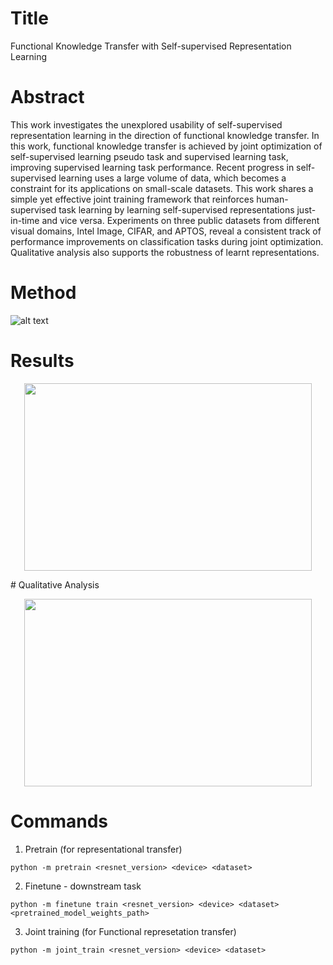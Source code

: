 # Title
Functional Knowledge Transfer with Self-supervised Representation Learning

# Abstract
This work investigates the unexplored usability of self-supervised representation learning in the direction of functional knowledge transfer. In this work, functional knowledge transfer is achieved by joint optimization of self-supervised learning pseudo task and supervised learning task, improving supervised learning task performance. Recent progress in self-supervised learning uses a large volume of data, which becomes a constraint for its applications on small-scale datasets. This work shares a simple yet effective joint training framework that reinforces human-supervised task learning by learning self-supervised representations just-in-time and vice versa. Experiments on three public datasets from different visual domains, Intel Image, CIFAR, and APTOS, reveal a consistent track of performance improvements on classification tasks during joint optimization. Qualitative analysis also supports the robustness of learnt representations.

# Method
![alt text](https://github.com/prakashchhipa/Functional_Knowledge_Transfer_SSL/blob/main/figures/method.png)

# Results
<p align="center">
  <img width="460" height="300" src="https://github.com/prakashchhipa/Functional_Knowledge_Transfer_SSL/blob/main/figures/results.png">
</p>
# Qualitative Analysis
<p align="center">
  <img width="460" height="300" src="https://github.com/prakashchhipa/Functional_Knowledge_Transfer_SSL/blob/main/figures/qualitative_analysis.png">
</p>

# Commands

1. Pretrain (for representational transfer)

```python -m pretrain <resnet_version> <device> <dataset>```

2. Finetune - downstream task

```python -m finetune train <resnet_version> <device> <dataset> <pretrained_model_weights_path>```

3. Joint training (for Functional represetation transfer)

```python -m joint_train <resnet_version> <device> <dataset>```





